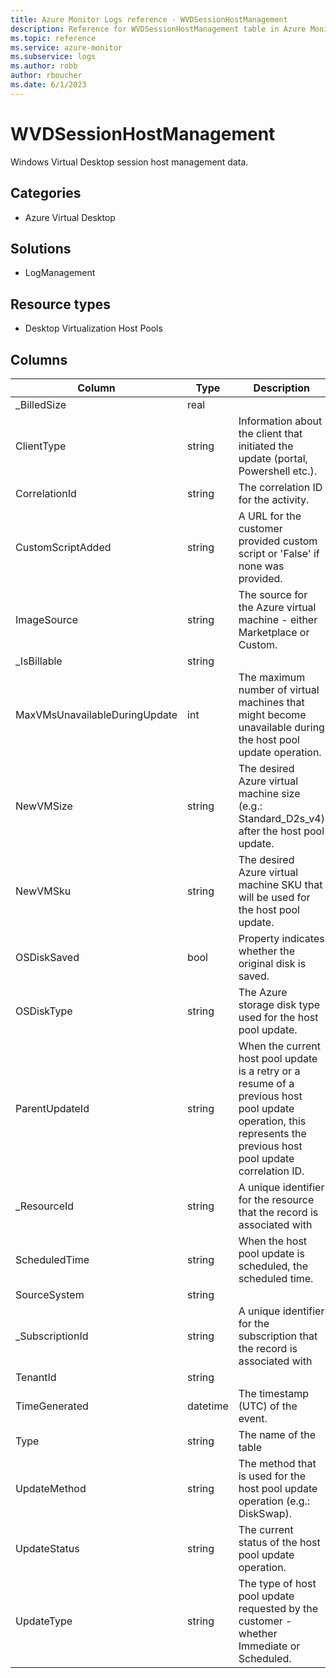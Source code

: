 ```yaml
---
title: Azure Monitor Logs reference - WVDSessionHostManagement
description: Reference for WVDSessionHostManagement table in Azure Monitor Logs.
ms.topic: reference
ms.service: azure-monitor
ms.subservice: logs
ms.author: robb
author: rboucher
ms.date: 6/1/2023
---
```


# WVDSessionHostManagement

 Windows Virtual Desktop session host management data.

## Categories

- Azure Virtual Desktop
## Solutions

- LogManagement
## Resource types

- Desktop Virtualization Host Pools




## Columns

| Column | Type | Description |
| --- | --- | --- |
| _BilledSize | real |  |
| ClientType | string | Information about the client that initiated the update (portal, Powershell etc.). |
| CorrelationId | string | The correlation ID for the activity. |
| CustomScriptAdded | string | A URL for the customer provided custom script or 'False' if none was provided. |
| ImageSource | string | The source for the Azure virtual machine - either Marketplace or Custom. |
| _IsBillable | string |  |
| MaxVMsUnavailableDuringUpdate | int | The maximum number of virtual machines that might become unavailable during the host pool update operation. |
| NewVMSize | string | The desired Azure virtual machine size (e.g.: Standard_D2s_v4) after the host pool update. |
| NewVMSku | string | The desired Azure virtual machine SKU that will be used for the host pool update. |
| OSDiskSaved | bool | Property indicates whether the original disk is saved. |
| OSDiskType | string | The Azure storage disk type used for the host pool update. |
| ParentUpdateId | string | When the current host pool update is a retry or a resume of a previous host pool update operation, this represents the previous host pool update correlation ID. |
| _ResourceId | string | A unique identifier for the resource that the record is associated with |
| ScheduledTime | string | When the host pool update is scheduled, the scheduled time. |
| SourceSystem | string |  |
| _SubscriptionId | string | A unique identifier for the subscription that the record is associated with |
| TenantId | string |  |
| TimeGenerated | datetime | The timestamp (UTC) of the event. |
| Type | string | The name of the table |
| UpdateMethod | string | The method that is used for the host pool update operation (e.g.: DiskSwap). |
| UpdateStatus | string | The current status of the host pool update operation. |
| UpdateType | string | The type of host pool update requested by the customer - whether Immediate or Scheduled. |
